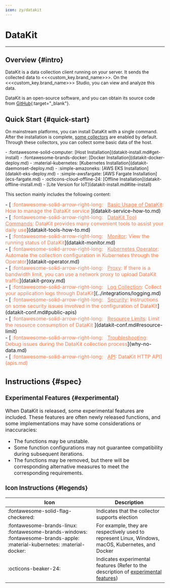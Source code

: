 ```yaml
---
icon: zy/datakit
---
```


# DataKit
---

## Overview {#intro}

DataKit is a data collection client running on your server. It sends the collected data to <<<custom_key.brand_name>>>. On the <<<custom_key.brand_name>>> Studio, you can view and analyze this data.

DataKit is an open-source software, and you can obtain its source code from [GitHub](https://github.com/GuanceCloud/datakit){:target="_blank"}.

## Quick Start {#quick-start}

On mainstream platforms, you can install DataKit with a single command. After the installation is complete, [some collectors](datakit-input-conf.md#default-enabled-inputs) are enabled by default. Through these collectors, you can collect some basic data of the host.

<div class="grid cards" markdown>
- :fontawesome-solid-computer: [Host Installation](datakit-install.md#get-install)
- :fontawesome-brands-docker: [Docker Installation](datakit-docker-deploy.md)
- :material-kubernetes: [Kubernetes Installation](datakit-daemonset-deploy.md)
- :simple-amazoneks: [AWS EKS Installation](datakit-eks-deploy.md)
- :simple-awsfargate: [AWS Fargate Installation](ecs-fargate.md)
- :octicons-cloud-offline-24: [Offline Installation](datakit-offline-install.md)
- [Lite Version for IoT](datakit-install.md#lite-install)
</div>

This section mainly includes the following content:

<font size=3>
<div class="grid cards" markdown>
- [<font color="coral"> :fontawesome-solid-arrow-right-long: &nbsp; <u>Basic Usage of DataKit</u>: How to manage the DataKit service </font>](datakit-service-how-to.md)
</div>

<div class="grid cards" markdown>
- [<font color="coral"> :fontawesome-solid-arrow-right-long: &nbsp; <u>DataKit Tool Commands</u>: DataKit provides many convenient tools to assist your daily use</font>](datakit-tools-how-to.md)
</div>

<div class="grid cards" markdown>
- [<font color="coral"> :fontawesome-solid-arrow-right-long: &nbsp; <u>Monitor</u>: View the running status of DataKit</font>](datakit-monitor.md)
</div>

<div class="grid cards" markdown>
- [<font color="coral"> :fontawesome-solid-arrow-right-long: &nbsp; <u>Kubernetes Operator</u>: Automate the collection configuration in Kubernetes through the Operator</font>](datakit-operator.md)
</div>

<div class="grid cards" markdown>
- [<font color="coral"> :fontawesome-solid-arrow-right-long: &nbsp; <u>Proxy</u>: If there is a bandwidth limit, you can use a network proxy to upload DataKit traffic</font>](datakit-proxy.md)
</div>

<div class="grid cards" markdown>
- [<font color="coral"> :fontawesome-solid-arrow-right-long: &nbsp; <u>Log Collection</u>: Collect your application logs through DataKit</font>](../integrations/logging.md)
</div>

<div class="grid cards" markdown>
- [<font color="coral"> :fontawesome-solid-arrow-right-long: &nbsp; <u>Security</u>: Instructions on some security issues involved in the configuration of DataKit</font>](datakit-conf.md#public-apis)
</div>

<div class="grid cards" markdown>
- [<font color="coral"> :fontawesome-solid-arrow-right-long: &nbsp; <u>Resource Limits</u>: Limit the resource consumption of DataKit </font>](datakit-conf.md#resource-limit)
</div>

<div class="grid cards" markdown>
- [<font color="coral"> :fontawesome-solid-arrow-right-long: &nbsp; <u>Troubleshooting</u>: Debug issues during the DataKit collection process</font>](why-no-data.md)
</div>

<div class="grid cards" markdown>
- [<font color="coral"> :fontawesome-solid-arrow-right-long: &nbsp; <u>API</u>: DataKit HTTP API](apis.md)
</div>
</font>

## Instructions {#spec}

### Experimental Features {#experimental}

When DataKit is released, some experimental features are included. These features are often newly released functions, and some implementations may have some considerations or inaccuracies:

- The functions may be unstable.
- Some function configurations may not guarantee compatibility during subsequent iterations.
- The functions may be removed, but there will be corresponding alternative measures to meet the corresponding requirements.

### Icon Instructions {#legends}

| Icon        | Description                                                                                                  |
| ---                                                                                                                        | ---                                                                                                          |
| :fontawesome-solid-flag-checkered:                                                                                         | Indicates that the collector supports election                                                               |
| :fontawesome-brands-linux: :fontawesome-brands-windows: :fontawesome-brands-apple: :material-kubernetes: :material-docker: | For example, they are respectively used to represent Linux, Windows, macOS, Kubernetes, and Docker           |
| :octicons-beaker-24:                                                                                                       | Indicates experimental features (Refer to the description of [experimental features](index.md#experimental)) |
